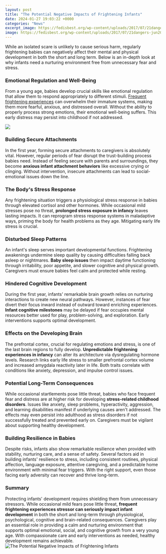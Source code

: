 ```yaml
---
layout: post
title: "The Potential Negative Impacts of Frightening Infants"
date: 2024-01-27 19:03:22 +0000
categories: "News"
excerpt_image: https://fedisbest.org/wp-content/uploads/2017/07/21dangers-jun2012-page1.png
image: https://fedisbest.org/wp-content/uploads/2017/07/21dangers-jun2012-page1.png
---
```


While an isolated scare is unlikely to cause serious harm, regularly frightening babies can negatively affect their mental and physical development in both the short and long term. Below is an in-depth look at why infants need a nurturing environment free from unnecessary fear and stress.
### Emotional Regulation and Well-Being 
From a young age, babies develop crucial skills like emotional regulation that allow them to respond appropriately to different stimuli. [Frequent frightening experiences](https://store.fi.io.vn/ugly-christmas-sweater-funny-french-bulldog-dog-unicorn) can overwhelm their immature systems, making them more fearful, anxious, and distressed overall. Without the ability to properly process strong emotions, their emotional well-being suffers. This early distress may persist into childhood if not addressed. 

![](https://www.nicabm.com/wp-content/uploads/2018/10/Early-Development-Impact-FINAL.jpg)
### Building Secure Attachments
In the first year, forming secure attachments to caregivers is absolutely vital. However, regular periods of fear disrupt the trust-building process babies need. Instead of feeling secure with parents and surroundings, they become **anxious infant attachment behaviors** like excessive crying or clinging. Without intervention, insecure attachments can lead to social-emotional issues down the line.
### The Body's Stress Response   
Any frightening situation triggers a physiological stress response in babies through elevated cortisol and other hormones. While occasional mild stresses pose no threat, **prolonged stress exposure in infancy** leaves lasting impacts. It can reprogram stress response systems in maladaptive ways, priming the body for health problems as they age. Mitigating early life stress is crucial.
### Disturbed Sleep Patterns
An infant's sleep serves important developmental functions. Frightening awakenings undermine sleep quality by causing difficulties falling back asleep or nightmares. **Baby sleep issues** then impact daytime functioning through irritability, poor appetite, and slower cognitive and physical growth. Caregivers must ensure babies feel calm and protected while resting.
### Hindered Cognitive Development
During the first year, infants' remarkable brain growth relies on nurturing interactions to create new neural pathways. However, instances of fear divert their focus inward instead of outward toward enriching experiences. **Infant cognitive milestones** may be delayed if fear occupies mental resources better used for play, problem-solving, and exploration. Early interventions supports optimal development.   
### Effects on the Developing Brain
The prefrontal cortex, crucial for regulating emotions and stress, is one of the last brain regions to fully develop. **Unpredictable frightening experiences in infancy** can alter its architecture via dysregulating hormone levels. Research links early life stress to smaller prefrontal cortex volume and increased amygdala reactivity later in life. Both traits correlate with conditions like anxiety, depression, and impulse control issues. 
### Potential Long-Term Consequences
While occasional startlements pose little threat, babies who face frequent fear and distress are at higher risk for developing **stress-related childhood disorders**. Issues like anxiety, sleep problems, hyperactivity, aggression, and learning disabilities manifest if underlying causes aren't addressed. The effects may even persist into adulthood as stress disorders if not successfully treated and prevented early on. Caregivers must be vigilant about supporting healthy development.
### Building Resilience in Babies  
Despite risks, infants also show remarkable resilience when provided with stability, nurturing care, and a sense of safety. Several factors aid in building infants' resilience to stress, including consistent routines, physical affection, language exposure, attentive caregiving, and a predictable home environment with minimal fear triggers. With the right support, even those facing early adversity can recover and thrive long-term.
### Summary
Protecting infants' development requires shielding them from unnecessary stressors. While occasional mild fears pose little threat, **frequent frightening experiences stressor can seriously impact infant development** in both the short and long-term through physiological, psychological, cognitive and brain-related consequences. Caregivers play an essential role in providing a calm and nurturing environment that supports optimal emotional, social, and cognitive growth from a very young age. With compassionate care and early interventions as needed, healthy development remains achievable.
![The Potential Negative Impacts of Frightening Infants](https://fedisbest.org/wp-content/uploads/2017/07/21dangers-jun2012-page1.png)